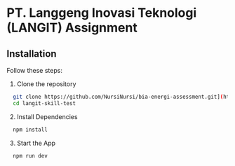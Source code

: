 # PT. Langgeng Inovasi Teknologi (LANGIT) Assignment

## Installation

Follow these steps:

1. Clone the repository
```bash
  git clone https://github.com/NursiNursi/bia-energi-assessment.git](https://github.com/NursiNursi/langit-skill-test.git
  cd langit-skill-test
```
    
2. Install Dependencies
```bash
  npm install
```

3. Start the App
```bash
  npm run dev
```
